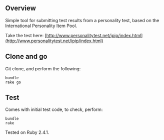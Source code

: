 ## Overview

Simple tool for submitting test results from a personality test, based on the International Personality Item Pool.

Take the test here:
[http://www.personalitytest.net/ipip/index.html](http://www.personalitytest.net/ipip/index.html)

## Clone and go

Git clone, and perform the following:

```
bundle
rake go
```

## Test

Comes with initial test code, to check, perform:

```
bundle
rake
```

Tested on Ruby 2.4.1.
